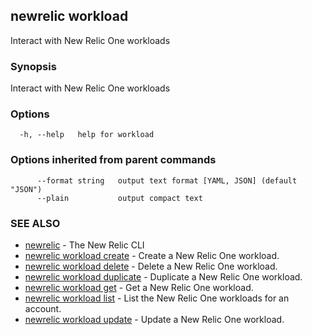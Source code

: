 ## newrelic workload

Interact with New Relic One workloads

### Synopsis

Interact with New Relic One workloads

### Options

```
  -h, --help   help for workload
```

### Options inherited from parent commands

```
      --format string   output text format [YAML, JSON] (default "JSON")
      --plain           output compact text
```

### SEE ALSO

* [newrelic](newrelic.md)	 - The New Relic CLI
* [newrelic workload create](newrelic_workload_create.md)	 - Create a New Relic One workload.
* [newrelic workload delete](newrelic_workload_delete.md)	 - Delete a New Relic One workload.
* [newrelic workload duplicate](newrelic_workload_duplicate.md)	 - Duplicate a New Relic One workload.
* [newrelic workload get](newrelic_workload_get.md)	 - Get a New Relic One workload.
* [newrelic workload list](newrelic_workload_list.md)	 - List the New Relic One workloads for an account.
* [newrelic workload update](newrelic_workload_update.md)	 - Update a New Relic One workload.


